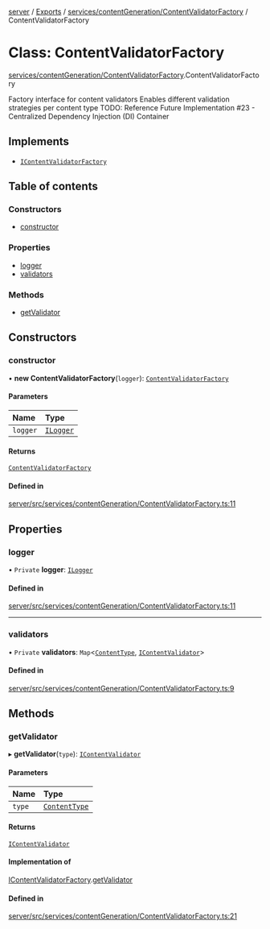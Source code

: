 [server](../README.md) / [Exports](../modules.md) / [services/contentGeneration/ContentValidatorFactory](../modules/services_contentGeneration_ContentValidatorFactory.md) / ContentValidatorFactory

# Class: ContentValidatorFactory

[services/contentGeneration/ContentValidatorFactory](../modules/services_contentGeneration_ContentValidatorFactory.md).ContentValidatorFactory

Factory interface for content validators
Enables different validation strategies per content type
TODO: Reference Future Implementation #23 - Centralized Dependency Injection (DI) Container

## Implements

- [`IContentValidatorFactory`](../interfaces/services_contentGeneration_interfaces.IContentValidatorFactory.md)

## Table of contents

### Constructors

- [constructor](services_contentGeneration_ContentValidatorFactory.ContentValidatorFactory.md#constructor)

### Properties

- [logger](services_contentGeneration_ContentValidatorFactory.ContentValidatorFactory.md#logger)
- [validators](services_contentGeneration_ContentValidatorFactory.ContentValidatorFactory.md#validators)

### Methods

- [getValidator](services_contentGeneration_ContentValidatorFactory.ContentValidatorFactory.md#getvalidator)

## Constructors

### constructor

• **new ContentValidatorFactory**(`logger`): [`ContentValidatorFactory`](services_contentGeneration_ContentValidatorFactory.ContentValidatorFactory.md)

#### Parameters

| Name | Type |
| :------ | :------ |
| `logger` | [`ILogger`](../interfaces/types_ILogger.ILogger.md) |

#### Returns

[`ContentValidatorFactory`](services_contentGeneration_ContentValidatorFactory.ContentValidatorFactory.md)

#### Defined in

[server/src/services/contentGeneration/ContentValidatorFactory.ts:11](https://github.com/niklas-joh/french-learning-platform/blob/df287cd90d2fc20ebbe1da4bb7d2c97b195a5de7/server/src/services/contentGeneration/ContentValidatorFactory.ts#L11)

## Properties

### logger

• `Private` **logger**: [`ILogger`](../interfaces/types_ILogger.ILogger.md)

#### Defined in

[server/src/services/contentGeneration/ContentValidatorFactory.ts:11](https://github.com/niklas-joh/french-learning-platform/blob/df287cd90d2fc20ebbe1da4bb7d2c97b195a5de7/server/src/services/contentGeneration/ContentValidatorFactory.ts#L11)

___

### validators

• `Private` **validators**: `Map`\<[`ContentType`](../modules/types_Content.md#contenttype), [`IContentValidator`](../interfaces/services_contentGeneration_interfaces.IContentValidator.md)\>

#### Defined in

[server/src/services/contentGeneration/ContentValidatorFactory.ts:9](https://github.com/niklas-joh/french-learning-platform/blob/df287cd90d2fc20ebbe1da4bb7d2c97b195a5de7/server/src/services/contentGeneration/ContentValidatorFactory.ts#L9)

## Methods

### getValidator

▸ **getValidator**(`type`): [`IContentValidator`](../interfaces/services_contentGeneration_interfaces.IContentValidator.md)

#### Parameters

| Name | Type |
| :------ | :------ |
| `type` | [`ContentType`](../modules/types_Content.md#contenttype) |

#### Returns

[`IContentValidator`](../interfaces/services_contentGeneration_interfaces.IContentValidator.md)

#### Implementation of

[IContentValidatorFactory](../interfaces/services_contentGeneration_interfaces.IContentValidatorFactory.md).[getValidator](../interfaces/services_contentGeneration_interfaces.IContentValidatorFactory.md#getvalidator)

#### Defined in

[server/src/services/contentGeneration/ContentValidatorFactory.ts:21](https://github.com/niklas-joh/french-learning-platform/blob/df287cd90d2fc20ebbe1da4bb7d2c97b195a5de7/server/src/services/contentGeneration/ContentValidatorFactory.ts#L21)
